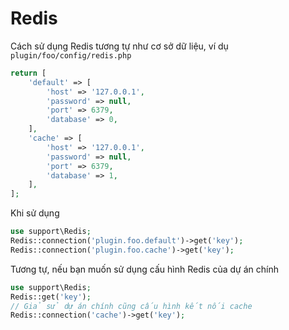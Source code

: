 # Redis
Cách sử dụng Redis tương tự như cơ sở dữ liệu, ví dụ `plugin/foo/config/redis.php`
```php
return [
    'default' => [
        'host' => '127.0.0.1',
        'password' => null,
        'port' => 6379,
        'database' => 0,
    ],
    'cache' => [
        'host' => '127.0.0.1',
        'password' => null,
        'port' => 6379,
        'database' => 1,
    ],
];
```
Khi sử dụng
```php
use support\Redis;
Redis::connection('plugin.foo.default')->get('key');
Redis::connection('plugin.foo.cache')->get('key');
```

Tương tự, nếu bạn muốn sử dụng cấu hình Redis của dự án chính
```php
use support\Redis;
Redis::get('key');
// Giả sử dự án chính cũng cấu hình kết nối cache
Redis::connection('cache')->get('key');
```
